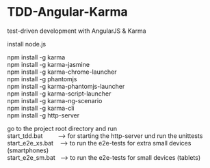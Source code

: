 TDD-Angular-Karma
=================

test-driven development with AngularJS &amp; Karma<br/>

install node.js<br/>

npm install -g karma <br/>
npm install -g karma-jasmine <br/>
npm install -g karma-chrome-launcher<br/>
npm install -g phantomjs<br/>
npm install -g karma-phantomjs-launcher<br/>
npm install -g karma-script-launcher<br/>
npm install -g karma-ng-scenario<br/>
npm install -g karma-cli<br/>
npm install -g http-server<br/>

go to the project root directory and run <br/>
start_tdd.bat&nbsp;&nbsp;&nbsp;&nbsp;&nbsp;&nbsp;&nbsp;&nbsp;&nbsp;--&gt; for starting the http-server und run the unittests<br/>
start_e2e_xs.bat&nbsp;&nbsp;&nbsp;&nbsp;--&gt; to run the e2e-tests for extra small devices (smartphones)<br/>
start_e2e_sm.bat&nbsp;&nbsp;&nbsp;--&gt; to run the e2e-tests for small devices (tablets)<br/>
